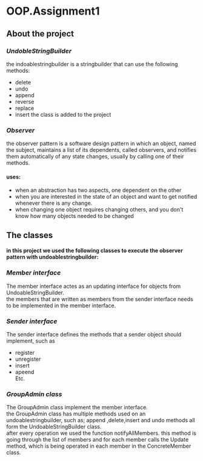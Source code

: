 # OOP.Assignment1

## About the project
### _UndobleStringBuilder_
the indoablestringbuilder is a stringbuilder that can use the following methods: 
* delete 
* undo
* append 
* reverse 
* replace 
* insert 
the class is added to the project 

### _Observer_
the observer pattern is a software design pattern in which an object, named the subject, maintains a list of its dependents, called observers, and notifies them automatically of any state changes, usually by calling one of their methods.

#### uses:
* when an abstraction has two aspects, one dependent on the other
* when you are interested in the state of an object and want to get notified whenever there is any change.
* when changing one object requires changing others, and you don't know how many objects needed to be changed

## The classes 
#### in this project we used the following classes to execute the observer pattern with undoablestringbuilder:

### _Member interface_
The member interface actes as an updating interface for objects from UndoableStringBuilder. <br />
the members that are written as members from the sender interface needs to be implemented in the member interface.

### _Sender interface_ 
The sender interface defines the methods that a sender object should implement, such as 
* register
* unregister 
* insert 
* apeend <br />
Etc. 

### _GroupAdmin class_ 
The GroupAdmin class implement the member interface. <br />
the GroupAdmin class has multiple methods used on an undoablestringbuilder, such as; append ,delete,insert and undo methods all form the UndoableStringBuilder class. <br />
after every operation we used the function notifyAllMembers. this method is going through the list of members and for each member calls the Update method, which is being operated in each member in the ConcreteMember class. 












